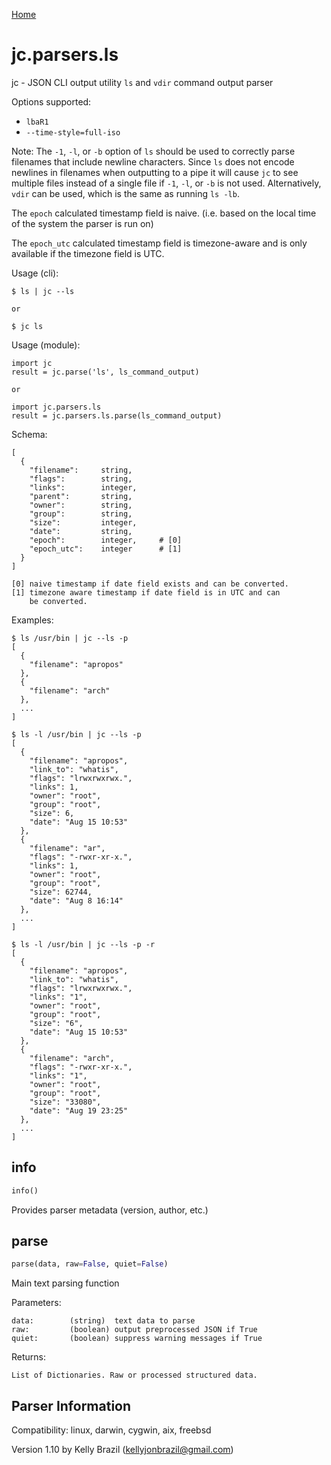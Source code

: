 [Home](https://kellyjonbrazil.github.io/jc/)

# jc.parsers.ls
jc - JSON CLI output utility `ls` and `vdir` command output parser

Options supported:
- `lbaR1`
- `--time-style=full-iso`

Note: The `-1`, `-l`, or `-b` option of `ls` should be used to correctly
parse filenames that include newline characters. Since `ls` does not encode
newlines in filenames when outputting to a pipe it will cause `jc` to see
multiple files instead of a single file if `-1`, `-l`, or `-b` is not used.
Alternatively, `vdir` can be used, which is the same as running `ls -lb`.

The `epoch` calculated timestamp field is naive. (i.e. based on the local
time of the system the parser is run on)

The `epoch_utc` calculated timestamp field is timezone-aware and is only
available if the timezone field is UTC.

Usage (cli):

    $ ls | jc --ls

    or

    $ jc ls

Usage (module):

    import jc
    result = jc.parse('ls', ls_command_output)

    or

    import jc.parsers.ls
    result = jc.parsers.ls.parse(ls_command_output)

Schema:

    [
      {
        "filename":     string,
        "flags":        string,
        "links":        integer,
        "parent":       string,
        "owner":        string,
        "group":        string,
        "size":         integer,
        "date":         string,
        "epoch":        integer,     # [0]
        "epoch_utc":    integer      # [1]
      }
    ]

    [0] naive timestamp if date field exists and can be converted.
    [1] timezone aware timestamp if date field is in UTC and can
        be converted.

Examples:

    $ ls /usr/bin | jc --ls -p
    [
      {
        "filename": "apropos"
      },
      {
        "filename": "arch"
      },
      ...
    ]

    $ ls -l /usr/bin | jc --ls -p
    [
      {
        "filename": "apropos",
        "link_to": "whatis",
        "flags": "lrwxrwxrwx.",
        "links": 1,
        "owner": "root",
        "group": "root",
        "size": 6,
        "date": "Aug 15 10:53"
      },
      {
        "filename": "ar",
        "flags": "-rwxr-xr-x.",
        "links": 1,
        "owner": "root",
        "group": "root",
        "size": 62744,
        "date": "Aug 8 16:14"
      },
      ...
    ]

    $ ls -l /usr/bin | jc --ls -p -r
    [
      {
        "filename": "apropos",
        "link_to": "whatis",
        "flags": "lrwxrwxrwx.",
        "links": "1",
        "owner": "root",
        "group": "root",
        "size": "6",
        "date": "Aug 15 10:53"
      },
      {
        "filename": "arch",
        "flags": "-rwxr-xr-x.",
        "links": "1",
        "owner": "root",
        "group": "root",
        "size": "33080",
        "date": "Aug 19 23:25"
      },
      ...
    ]


## info
```python
info()
```
Provides parser metadata (version, author, etc.)

## parse
```python
parse(data, raw=False, quiet=False)
```

Main text parsing function

Parameters:

    data:        (string)  text data to parse
    raw:         (boolean) output preprocessed JSON if True
    quiet:       (boolean) suppress warning messages if True

Returns:

    List of Dictionaries. Raw or processed structured data.

## Parser Information
Compatibility:  linux, darwin, cygwin, aix, freebsd

Version 1.10 by Kelly Brazil (kellyjonbrazil@gmail.com)
